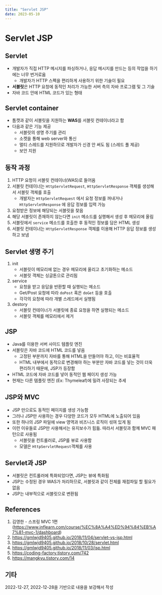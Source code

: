 ```yaml
---
title: "Servlet JSP"
date: 2023-05-10
---
```


# Servlet JSP

## Servlet

- 개발자가 직접 HTTP 메시지를 파싱하거나, 응답 메시지를 만드는 등의 작업을 하기에는 너무 번거로움
  - 개발자가 HTTP 스펙을 편리하게 사용하기 위한 기술이 필요
- **서블릿**은 HTTP 요청에 동적인 처리가 가능한 서버 측의 자바 프로그램 및 그 기술
- 자바 코드 안에 HTML 코드가 있는 형태

## Servlet container

- 톰캣과 같이 서블릿을 지원하는 **WAS**를 서블릿 컨테이너라고 함
- 다음과 같은 기능 제공
  - 서블릿의 생명 주기를 관리
  - 소켓을 통해 web server와 통신
  - 멀티 스레드를 지원하므로 개발자가 신경 안 써도 됨 (스레드 풀 제공)
  - 보안 지원

## 동작 과정

1. HTTP 요청이 서블릿 컨테이너(WAS)로 들어옴
2. 서블릿 컨테이너는 `HttpServletRequest`, `HttpServletResponse` 객체를 생성해서 서블릿 객체를 호출
   - 개발자는 `HttpServletRequest` 에서 요청 정보를 꺼내거나 `HttpServletResponse` 에 응답 정보를 입력 가능
3. 요청받은 정보에 해당되는 서블릿을 찾음
4. 해당 서블릿이 존재하지 않는다면 `init` 메소드를 실행해서 생성 후 메모리에 올림
5. 서블릿에서 `service` 메소드를 호출한 후 동적인 정보를 담은 HTML 생성
6. 서블릿 컨테이너는 `HttpServletResponse` 객체를 이용해 HTTP 응답 정보를 생성하고 보냄

## Servlet 생명 주기

1. init
   - 서블릿이 메모리에 없는 경우 메모리에 올리고 초기화하는 메소드
   - 서블릿 객체는 싱글톤으로 관리됨
2. service
   - 요청을 받고 응답을 반환할 때 실행되는 메소드
   - Get/Post 요청에 따라 `doPost` 혹은 `doGet` 등을 호출
   - 각각의 요청에 따라 개별 스레드에서 실행됨
3. destory
   - 서블릿 컨테이너가 서블릿에 종료 요청을 하면 실행되는 메소드
   - 서블릿 객체를 메모리에서 제거

## JSP

- Java를 이용한 서버 사이드 템플릿 엔진
- 서블릿은 자바 코드에 HTML 코드를 넣음
  - 고정된 부분까지 자바를 통해 HTML을 만들어야 하고, 이는 비효율적
  - HTML 내부에서 동적으로 변경해야 하는 부분만 자바 코드를 넣는 것이 더욱 편리하기 때문에, JSP가 등장함
- HTML 코드에 자바 코드를 넣어 동적인 웹 페이지 생성 가능
- 현재는 다른 템플릿 엔진 (Ex: Thymeleaf)에 밀려 사장되는 추세

## JSP와 MVC

- JSP 만으로도 동적인 페이지를 생성 가능함
- 그러나 JSP만 사용하는 경우 다양한 코드가 모두 HTML에 노출되어 있음
- 또한 하나의 JSP 파일에 view 영역과 비즈니스 로직이 섞여 있게 됨
- 이런 이유들로 JSP만 사용해서는 유지보수가 힘듦. 따라서 서블릿과 함께 MVC 패턴으로 사용됨
  - 서블릿을 컨트롤러로, JSP를 뷰로 사용함
  - 모델은 `HttpServletRequest`객체를 사용

## Servlet과 JSP

- 서블릿은 컨트롤러에 특화되었다면, JSP는 뷰에 특화됨
- JSP는 수정된 경우 WAS가 처리하므로, 서블릿과 같이 전체를 재컴파일 할 필요가 없음
- JSP는 내부적으로 서블릿으로 변환됨

## References

1. 김영한 - 스프링 MVC 1편(https://www.inflearn.com/course/%EC%8A%A4%ED%94%84%EB%A7%81-mvc-1/dashboard)
2. https://gmlwjd9405.github.io/2018/11/04/servlet-vs-jsp.html
3. https://gmlwjd9405.github.io/2018/10/28/servlet.html
4. https://gmlwjd9405.github.io/2018/11/03/jsp.html
5. https://coding-factory.tistory.com/742
6. https://mangkyu.tistory.com/14

## 기타

2022-12-27, 2022-12-28을 기반으로 내용을 보강해서 작성
